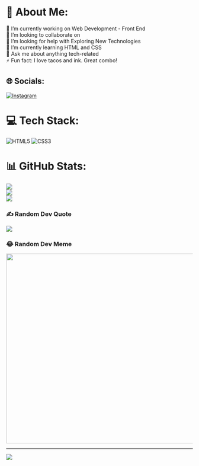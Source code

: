

<!---
kingskytexan/kingskytexan is a ✨ special ✨ repository because its `README.md` (this file) appears on your GitHub profile.
You can click the Preview link to take a look at your changes.
--->

# 💫 About Me:
🔭 I’m currently working on Web Development - Front End<br>👯 I’m looking to collaborate on<br>🤝 I’m looking for help with Exploring New Technologies<br>🌱 I’m currently learning HTML and CSS<br>💬 Ask me about anything tech-related<br>⚡ Fun fact: I love tacos and ink. Great combo!


## 🌐 Socials:
[![Instagram](https://img.shields.io/badge/Instagram-%23E4405F.svg?logo=Instagram&logoColor=white)](https://instagram.com/devtommyk) 

# 💻 Tech Stack:
![HTML5](https://img.shields.io/badge/html5-%23E34F26.svg?style=plastic&logo=html5&logoColor=white) ![CSS3](https://img.shields.io/badge/css3-%231572B6.svg?style=plastic&logo=css3&logoColor=white)
# 📊 GitHub Stats:
![](https://github-readme-stats.vercel.app/api?username=kingskytexan&theme=dark&hide_border=false&include_all_commits=true&count_private=true)<br/>
![](https://github-readme-streak-stats.herokuapp.com/?user=kingskytexan&theme=dark&hide_border=false)<br/>
![](https://github-readme-stats.vercel.app/api/top-langs/?username=kingskytexan&theme=dark&hide_border=false&include_all_commits=true&count_private=true&layout=compact)

### ✍️ Random Dev Quote
![](https://quotes-github-readme.vercel.app/api?type=horizontal&theme=radical)

### 😂 Random Dev Meme
<img src="https://random-memer.herokuapp.com/" width="512px"/>

---
[![](https://visitcount.itsvg.in/api?id=kingskytexan&icon=0&color=0)](https://visitcount.itsvg.in)
